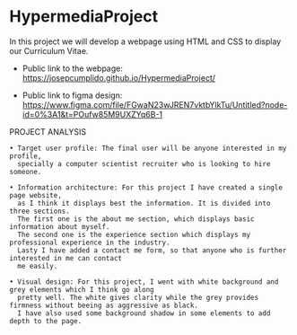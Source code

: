 # HypermediaProject

In this project we will develop a webpage using HTML and CSS to display our Curriculum Vitae.

 - Public link to the webpage: https://josepcumplido.github.io/HypermediaProject/

 - Public link to figma design: https://www.figma.com/file/FGwaN23wJREN7vktbYlkTu/Untitled?node-id=0%3A1&t=POufw85M9UXZYq6B-1


PROJECT ANALYSIS

    • Target user profile: The final user will be anyone interested in my profile,
      specially a computer scientist recruiter who is looking to hire someone. 

    • Information architecture: For this project I have created a single page website, 
      as I think it displays best the information. It is divided into three sections.
      The first one is the about me section, which displays basic information about myself.
      The second one is the experience section which displays my professional experience in the industry.
      Lasty I have added a contact me form, so that anyone who is further interested in me can contact 
      me easily. 

    • Visual design: For this project, I went with white background and grey elements which I think go along
      pretty well. The white gives clarity while the grey provides firmness without beeing as aggressive as black.
      I have also used some background shadow in some elements to add depth to the page. 

